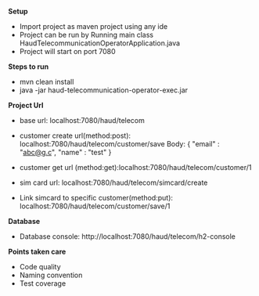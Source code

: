
**Setup**

 - Import project as maven project using any ide
 - Project can be run by Running main class HaudTelecommunicationOperatorApplication.java
 - Project will start on port 7080

**Steps to run**
 - mvn clean install
 - java -jar haud-telecommunication-operator-exec.jar
 
**Project Url**

 - base url: localhost:7080/haud/telecom
 
 - customer create url(method:post): localhost:7080/haud/telecom/customer/save
 Body: {
	     "email" : "abc@g.c",
	     "name" : "test"
       }
 
 - customer get url (method:get):localhost:7080/haud/telecom/customer/1
 
 - sim card url: localhost:7080/haud/telecom/simcard/create
 
 - Link simcard to specific customer(method:put): localhost:7080/haud/telecom/customer/save/1
 
**Database**

-  Database console: http://localhost:7080/haud/telecom/h2-console

**Points taken care**

- Code quality
- Naming convention
- Test coverage
